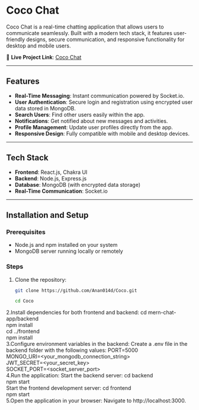 

# Coco Chat  

Coco Chat is a real-time chatting application that allows users to communicate seamlessly. Built with a modern tech stack, it features user-friendly designs, secure communication, and responsive functionality for desktop and mobile users.  

🚀 **Live Project Link**: [Coco Chat](https://coco-chat.onrender.com)  

---

## Features  
- **Real-Time Messaging**: Instant communication powered by Socket.io.  
- **User Authentication**: Secure login and registration using encrypted user data stored in MongoDB.  
- **Search Users**: Find other users easily within the app.  
- **Notifications**: Get notified about new messages and activities.  
- **Profile Management**: Update user profiles directly from the app.  
- **Responsive Design**: Fully compatible with mobile and desktop devices.  

---

## Tech Stack  
- **Frontend**: React.js, Chakra UI  
- **Backend**: Node.js, Express.js  
- **Database**: MongoDB (with encrypted data storage)  
- **Real-Time Communication**: Socket.io  

---

## Installation and Setup  

### Prerequisites  
- Node.js and npm installed on your system  
- MongoDB server running locally or remotely  

### Steps  
1. Clone the repository:  
   ```bash  
   git clone https://github.com/Anan014d/Coco.git
   
   cd Coco  
2.Install dependencies for both frontend and backend:
  cd mern-chat-app/backend  
  npm install  
  cd ../frontend  
  npm install  
3.Configure environment variables in the backend:
Create a .env file in the backend folder with the following values:
  PORT=5000  
  MONGO_URI=<your_mongodb_connection_string>  
  JWT_SECRET=<your_secret_key>  
  SOCKET_PORT=<socket_server_port>  
4.Run the application:
Start the backend server:
  cd backend  
  npm start  
  Start the frontend development server:
  cd frontend  
  npm start  
5.Open the application in your browser:
Navigate to http://localhost:3000.



